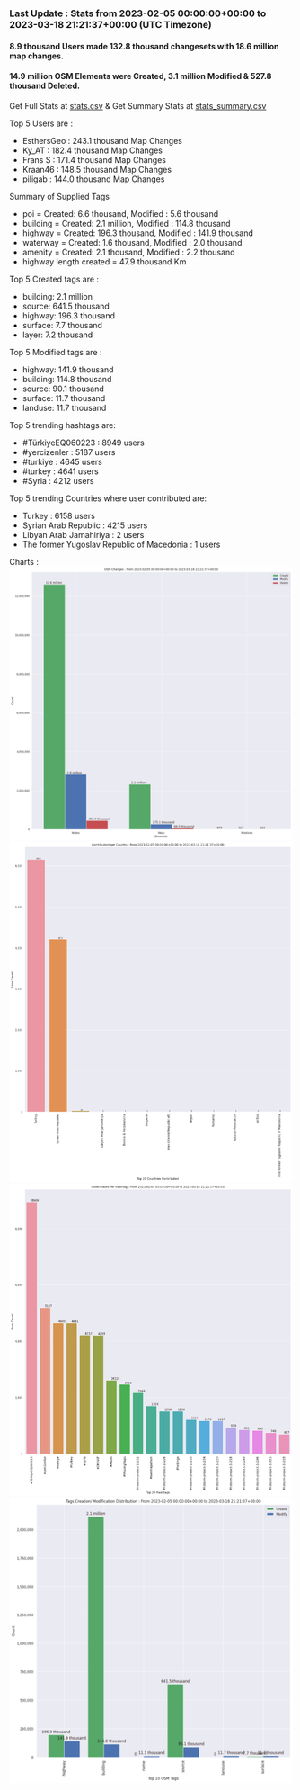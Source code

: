 ### Last Update : Stats from 2023-02-05 00:00:00+00:00 to 2023-03-18 21:21:37+00:00 (UTC Timezone)

#### 8.9 thousand Users made 132.8 thousand changesets with 18.6 million map changes.
#### 14.9 million OSM Elements were Created, 3.1 million Modified & 527.8 thousand Deleted.
Get Full Stats at [stats.csv](/stats/turkeyeq/Daily/stats.csv)
 & Get Summary Stats at [stats_summary.csv](/stats/turkeyeq/Daily/stats_summary.csv)

Top 5 Users are : 
- EsthersGeo : 243.1 thousand Map Changes
- Ky_AT : 182.4 thousand Map Changes
- Frans S : 171.4 thousand Map Changes
- Kraan46 : 148.5 thousand Map Changes
- piligab : 144.0 thousand Map Changes

Summary of Supplied Tags
- poi = Created: 6.6 thousand, Modified : 5.6 thousand
- building = Created: 2.1 million, Modified : 114.8 thousand
- highway = Created: 196.3 thousand, Modified : 141.9 thousand
- waterway = Created: 1.6 thousand, Modified : 2.0 thousand
- amenity = Created: 2.1 thousand, Modified : 2.2 thousand
- highway length created = 47.9 thousand Km


Top 5 Created tags are :
- building: 2.1 million
- source: 641.5 thousand
- highway: 196.3 thousand
- surface: 7.7 thousand
- layer: 7.2 thousand


Top 5 Modified tags are :
- highway: 141.9 thousand
- building: 114.8 thousand
- source: 90.1 thousand
- surface: 11.7 thousand
- landuse: 11.7 thousand


Top 5 trending hashtags are:
- #TürkiyeEQ060223 : 8949 users
- #yercizenler : 5187 users
- #turkiye : 4645 users
- #turkey : 4641 users
- #Syria : 4212 users


Top 5 trending Countries where user contributed are:
- Turkey : 6158 users
- Syrian Arab Republic : 4215 users
- Libyan Arab Jamahiriya : 2 users
- The former Yugoslav Republic of Macedonia : 1 users


 Charts : 
![Alt text](./stats_osm_changes.png) 
![Alt text](./stats_users_per_country.png) 
![Alt text](./stats_users_per_hashtag.png) 
![Alt text](./stats_tags.png) 
